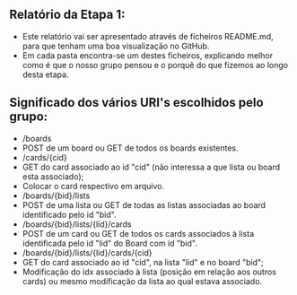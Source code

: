 ## Relatório da Etapa 1:

 * Este relatório vai ser apresentado através de ficheiros README.md, para que tenham uma boa visualização no GitHub.
 * Em cada pasta encontra-se um destes ficheiros, explicando melhor como é que o nosso grupo pensou e o porquê do que fizemos ao longo desta etapa.

 
## Significado dos vários URI's escolhidos pelo grupo:
 * /boards
  * POST de um board ou GET de todos os boards existentes.
 * /cards/{cid}
  * GET do card associado ao id "cid" (não interessa a que lista ou board esta associado);
  * Colocar o card respectivo em arquivo.
 * /boards/{bid}/lists
  * POST de uma lista ou GET de todas as listas associadas ao board identificado pelo id "bid".
 * /boards/{bid}/lists/{lid}/cards
  * POST de um card ou GET de todos os cards associados à lista identificada pelo id "lid" do Board com id "bid".
 * /boards/{bid}/lists/{lid}/cards/{cid}
  * GET do card associado ao id "cid", na lista "lid" e no board "bid";
  * Modificação do idx associado à lista (posição em relação aos outros cards) ou mesmo modificação da lista ao qual estava associado.